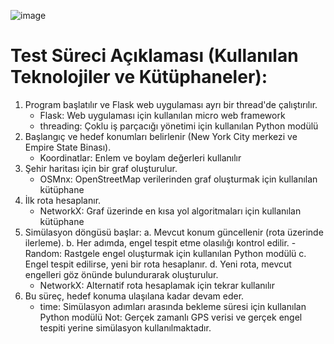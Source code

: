 ![image](https://github.com/user-attachments/assets/1fd2ec5f-28dc-42a9-a5f5-df49c40d4008)



# Test Süreci Açıklaması (Kullanılan Teknolojiler ve Kütüphaneler):
1. Program başlatılır ve Flask web uygulaması ayrı bir thread'de çalıştırılır.
   - Flask: Web uygulaması için kullanılan micro web framework
   - threading: Çoklu iş parçacığı yönetimi için kullanılan Python modülü
2. Başlangıç ve hedef konumları belirlenir (New York City merkezi ve Empire State Binası).
    - Koordinatlar: Enlem ve boylam değerleri kullanılır
3. Şehir haritası için bir graf oluşturulur.
    - OSMnx: OpenStreetMap verilerinden graf oluşturmak için kullanılan kütüphane
4. İlk rota hesaplanır.
   - NetworkX: Graf üzerinde en kısa yol algoritmaları için kullanılan kütüphane
5. Simülasyon döngüsü başlar:
    a. Mevcut konum güncellenir (rota üzerinde ilerleme).
    b. Her adımda, engel tespit etme olasılığı kontrol edilir.
       - Random: Rastgele engel oluşturmak için kullanılan Python modülü
    c. Engel tespit edilirse, yeni bir rota hesaplanır.
    d. Yeni rota, mevcut engelleri göz önünde bulundurarak oluşturulur.
      - NetworkX: Alternatif rota hesaplamak için tekrar kullanılır
 6. Bu süreç, hedef konuma ulaşılana kadar devam eder.
    - time: Simülasyon adımları arasında bekleme süresi için kullanılan Python modülü
 Not: Gerçek zamanlı GPS verisi ve gerçek engel tespiti yerine simülasyon kullanılmaktadır.

